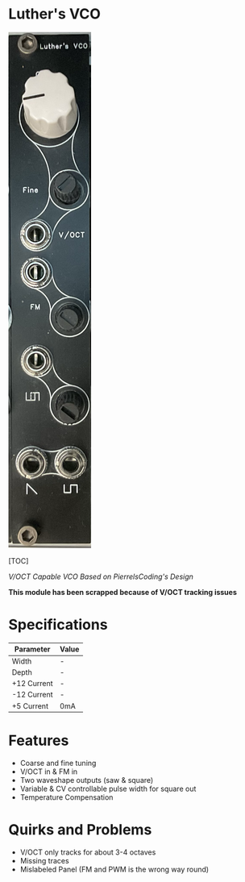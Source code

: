 # Luther's VCO

![LuthersVCO-0.1-1](Images/LuthersVCO-0.1-1.png)

[TOC]

*V/OCT Capable VCO Based on PierrelsCoding's Design*

**This module has been scrapped because of V/OCT tracking issues**

# Specifications

|Parameter|Value|
|---------|-----|
|Width|-|
|Depth|-|
|+12 Current|-|
|-12 Current|-|
|+5 Current|0mA|

# Features

- Coarse and fine tuning
- V/OCT in & FM in
- Two waveshape outputs (saw & square)
- Variable & CV controllable pulse width for square out
- Temperature Compensation

# Quirks and Problems

- V/OCT only tracks for about 3-4 octaves
- Missing traces
- Mislabeled Panel (FM and PWM is the wrong way round)